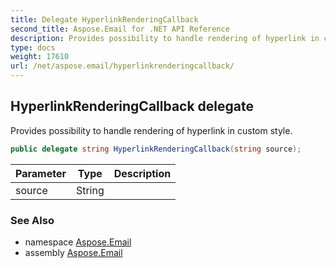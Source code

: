 ```yaml
---
title: Delegate HyperlinkRenderingCallback
second_title: Aspose.Email for .NET API Reference
description: Provides possibility to handle rendering of hyperlink in custom style
type: docs
weight: 17610
url: /net/aspose.email/hyperlinkrenderingcallback/
---
```

## HyperlinkRenderingCallback delegate

Provides possibility to handle rendering of hyperlink in custom style.

```csharp
public delegate string HyperlinkRenderingCallback(string source);
```

| Parameter | Type | Description |
| --- | --- | --- |
| source | String |  |

### See Also

* namespace [Aspose.Email](../../aspose.email/)
* assembly [Aspose.Email](../../)


